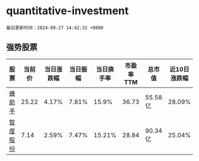 # quantitative-investment

`最后更新时间：2024-09-27 14:42:32 +0800`

## 强势股票

|股票|当前价|当日涨跌幅|当日振幅|当日换手率|市盈率TTM|总市值|近10日涨跌幅|
|----|----|----|----|----|----|----|----|
|[蜂助手](https://xueqiu.com/S/SZ301382)|25.22|4.17%|7.81%|15.9%|36.73|55.58亿|28.09%|
|[智度股份](https://xueqiu.com/S/SZ000676)|7.14|2.59%|7.47%|15.21%|28.84|90.34亿|25.04%|
